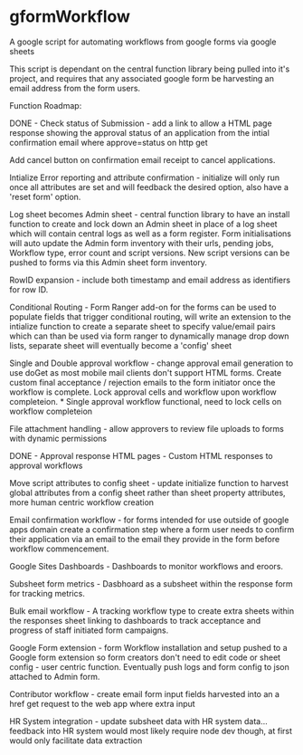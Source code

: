 # gformWorkflow
A google script for automating workflows from google forms via google sheets

This script is dependant on the central function library being pulled into it's project, and requires that any associated google form be harvesting an email address from the form users.

Function Roadmap:

DONE - Check status of Submission - add a link to allow a HTML page response showing the approval status of an application from the intial confirmation email where approve=status on http get

Add cancel button on confirmation email receipt to cancel applications.

Intialize Error reporting and attribute confirmation - initialize will only run once all attributes are set and will feedback the desired option, also have a 'reset form' option.

Log sheet becomes Admin sheet - central function library to have an install function to create and lock down an Admin sheet in place of a log sheet which will contain central logs as well as a form register. Form initialisations will auto update the Admin form inventory with their urls, pending jobs, Workflow type, error count and script versions. New script versions can be pushed to forms via this Admin sheet form inventory. 

RowID expansion - include both timestamp and email address as identifiers for row ID.

Conditional Routing - Form Ranger add-on for the forms can be used to populate fields that trigger conditional routing, will write an extension to the intialize function to create a separate sheet to specify value/email pairs which can than be used via form ranger to dynamically manage drop down lists, separate sheet will eventually become a 'config' sheet

Single and Double approval workflow - change approval email generation to use doGet as most mobile mail clients don't support HTML forms. Create custom final acceptance / rejection emails to the form initiator once the workflow is complete. Lock approval cells and workflow upon workflow completeion. * Single approval workflow functional, need to lock cells on workflow completeion

File attachment handling - allow approvers to review file uploads to forms with dynamic permissions

DONE - Approval response HTML pages - Custom HTML responses to approval workflows

Move script attributes to config sheet - update initialize function to harvest global attributes from a config sheet rather than sheet property attributes, more human centric workflow creation

Email confirmation workflow - for forms intended for use outside of google apps domain create a confirmation step where a form user needs to confirm their application via an email to the email they provide in the form before workflow commencement.

Google Sites Dashboards - Dashboards to monitor workflows and eroors.

Subsheet form metrics - Dasbhoard as a subsheet within the response form for tracking metrics.

Bulk email workflow - A tracking workflow type to create extra sheets within the responses sheet linking to dashboards to track acceptance and progress of staff initiated form campaigns.

Google Form extension - form Workflow installation and setup pushed to a Google form extension so form creators don't need to edit code or sheet config - user centric function. Eventually push logs and form config to json attached to Admin form. 

Contributor workflow - create email form input fields harvested into an a href get request to the web app where extra input

HR System integration - update subsheet data with HR system data... feedback into HR system would most likely require node dev though, at first would only facilitate data extraction
